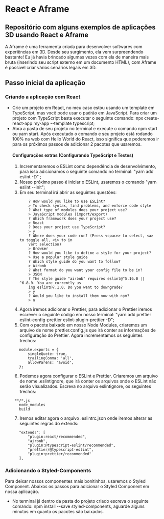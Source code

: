 # React e Aframe
## Repositório com alguns exemplos de aplicações 3D usando React e Aframe

A Aframe é uma ferramenta criada para desenvolver softwares com experiências em 3D. Desde seu surgimento, ela vem surpreendendo bastante! Eu já havia brincado algumas vezes com ela de maneira mais bruta (inserindo seu script externo em um documento HTML), com Aframe é possível criar vários cenários legais em 3D.

## Passo inicial da aplicação

### Criando a aplicação com React

- Crie um projeto em React, no meu caso estou usando um template em TypeScript, mas você pode usar o padrão em JavaScript. Para criar um projeto com TypeScript basta executar o seguinte comando: npx create-react-app my-app --template typescript;
- Abra a pasta de seu projeto no terminal e execute o comando npm start ou yarn start. Após executado o comando e seu projeto está rodando 100% na web com Hello World do React, isso significa que poderemos ir para os próximos passos de adicionar 2 pacotes que usaremos. 
    #### Configurações extras (Configurando TypeScript e Testes)
    1) Incrementaremos o ESLint como dependência de desenvolvimento, para isso adicionamos o seguinte comando no terminal: "yarn add eslint -D" ;
    2) Nosso próximo passo é iniciar o ESLint, usaremos o comando "yarn eslint --init"; 
    3) Em seu terminal irá abrir as seguintes questões:
        ```Comando Terminal
            ? How would you like to use ESLint?
            > To check syntax, find problems, and enforce code style
            ? What type of modules does your project use?
            > JavaScript modules (import/export)
            ? Which framework does your project use?
            > React
            ? Does your project use TypeScript?
            > y
            ? Where does your code run? (Press <space> to select, <a> to toggle all, <i> to in
            vert selection)
            > Browser
            ? How would you like to define a style for your project?
            > Use a popular style guide
            ? Which style guide do you want to follow?
            > Airbnb
            ? What format do you want your config file to be in?
            > JSON
            ? The style guide "airbnb" requires eslint@^5.16.0 || ^6.8.0. You are currently us
            ing eslint@7.1.0. Do you want to downgrade?
            > y
            ? Would you like to install them now with npm?
            > n
        ```
    4) Agora iremos adicionar o Prettier, para adicionar o Prettier iremos escrever o seguinte código em nosso terminal: "yarn add prettier eslint-config-prettier eslint-plugin-prettier -D";
    5) Com o pacote baixado em nosso Node Modules, criaremos um arquivo de nome prettier.config.js que irá conter as informações de configuração do Prettier. Agora incrementamos os seguintes trechos:
     ```Código do arquivo prettier.config.js
        module.exports = {
            singleQuote: true,
            trailingComma: 'all',
            allowParens: 'avoid',
        };
    ```  
    6) Podemos agora configurar o ESLint e Prettier. Criaremos um arquivo de nome .eslintignore, que irá conter os arquivos onde o ESLint não serão visualizados. Escreva no arquivo eslintignore, os seguintes trechos:
     ```Arquivo eslintignore
      **/*.js
        node_modules
        build
     ```   
     7) Iremos editar agora o arquivo .eslintrc.json onde iremos alterar as seguintes regras do extends:
     ```Regras que irão no .eslintrc.json
        "extends": [
            "plugin:react/recommended",
            "airbnb",
            "plugin:@typescript-eslint/recommended",
            "prettier/@typescript-eslint",
            "plugin:prettier/recommended"
        ],
     ```  

### Adicionando o Styled-Components
Para deixar nossos componentes mais bonitinhos, usaremos o Styled Component. Abaixos os passos para adicionar o Styled Component em nossa aplicação.
- No terminal já dentro da pasta do projeto criado escreva o seguinte comando: npm install --save styled-components, aguarde alguns minutos em quanto os pacotes são baixados.
